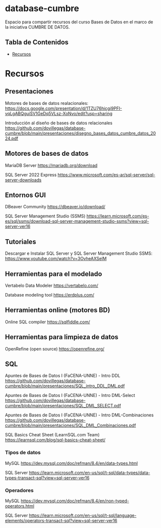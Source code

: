 # database-cumbre
Espacio para compartir recursos del curso Bases de Datos  en el marco de la iniciativa CUMBRE DE DATOS.

## Tabla de Contenidos

- [Recursos](#Recursos)


# Recursos

## Presentaciones
Motores de bases de datos realacionales: https://docs.google.com/presentation/d/1TZU76hicgi9PFI-vqLgABQguiSV1GeDq5VLsz-XoNvo/edit?usp=sharing

Introducción al diseño de bases de datos relacionales https://github.com/dovillegas/database-cumbre/blob/main/presentaciones/disegno_bases_datos_cumbre_datos_2024.pdf

## Motores de bases de datos

MariaDB Server https://mariadb.org/download 

SQL Server 2022 Express https://www.microsoft.com/es-ar/sql-server/sql-server-downloads

## Entornos GUI

DBeaver Community https://dbeaver.io/download/

SQL Server Management Studio (SSMS) https://learn.microsoft.com/es-es/sql/ssms/download-sql-server-management-studio-ssms?view=sql-server-ver16

## Tutoriales

Descargar e Instalar SQL Server y SQL Server Management Studio SSMS: https://www.youtube.com/watch?v=3OvheAXSelM

## Herramientas para el modelado
Vertabelo Data Modeler https://vertabelo.com/

Database modeling tool https://erdplus.com/

## Herramientas online (motores BD)

Online SQL compiler https://sqlfiddle.com/


## Herramientas para limpieza de datos

OpenRefine (open source)  https://openrefine.org/

## SQL
Apuntes de Bases de Datos I (FaCENA-UNNE) - Intro DDL https://github.com/dovillegas/database-cumbre/blob/main/presentaciones/SQL_intro_DDL_DML.pdf

Apuntes de Bases de Datos I (FaCENA-UNNE) - Intro DML-Select https://github.com/dovillegas/database-cumbre/blob/main/presentaciones/SQL_DML_SELECT.pdf

Apuntes de Bases de Datos I (FaCENA-UNNE) - Intro DML-Combinaciones https://github.com/dovillegas/database-cumbre/blob/main/presentaciones/SQL_DML_Combinaciones.pdf

SQL Basics Cheat Sheet (LearnSQL.com Team) https://learnsql.com/blog/sql-basics-cheat-sheet/

### Tipos de datos 
MySQL https://dev.mysql.com/doc/refman/8.4/en/data-types.html

SQL Server https://learn.microsoft.com/en-us/sql/t-sql/data-types/data-types-transact-sql?view=sql-server-ver16

### Operadores

MySQL https://dev.mysql.com/doc/refman/8.4/en/non-typed-operators.html

SQL Server https://learn.microsoft.com/en-us/sql/t-sql/language-elements/operators-transact-sql?view=sql-server-ver16

